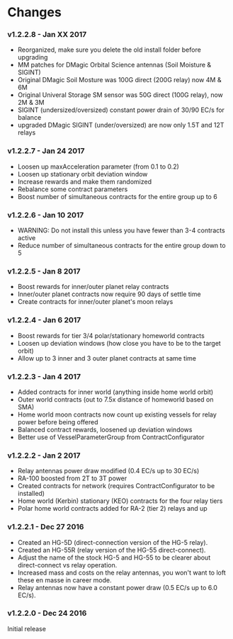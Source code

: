 # Changes

### v1.2.2.8 - Jan XX 2017

- Reorganized, make sure you delete the old install folder before upgrading
- MM patches for DMagic Orbital Science antennas (Soil Moisture & SIGINT)
- Original DMagic Soil Mosture was 100G direct (200G relay) now 4M & 6M
- Original Univeral Storage SM sensor was 50G direct (100G relay), now 2M & 3M
- SIGINT (undersized/oversized) constant power drain of 30/90 EC/s for balance
- upgraded DMagic SIGINT (under/oversized) are now only 1.5T and 12T relays

### v1.2.2.7 - Jan 24 2017

- Loosen up maxAcceleration parameter (from 0.1 to 0.2)
- Loosen up stationary orbit deviation window
- Increase rewards and make them randomized
- Rebalance some contract parameters
- Boost number of simultaneous contracts for the entire group up to 6

### v1.2.2.6 - Jan 10 2017

- WARNING: Do not install this unless you have fewer than 3-4 contracts active
- Reduce number of simultaneous contracts for the entire group down to 5

### v1.2.2.5 - Jan 8 2017

- Boost rewards for inner/outer planet relay contracts
- Inner/outer planet contracts now require 90 days of settle time
- Create contracts for inner/outer planet's moon relays

### v1.2.2.4 - Jan 6 2017

- Boost rewards for tier 3/4 polar/stationary homeworld contracts
- Loosen up deviation windows (how close you have to be to the target orbit)
- Allow up to 3 inner and 3 outer planet contracts at same time

### v1.2.2.3 - Jan 4 2017

- Added contracts for inner world (anything inside home world orbit)
- Outer world contracts (out to 7.5x distance of homeworld based on SMA)
- Home world moon contracts now count up existing vessels for relay power before being offered
- Balanced contract rewards, loosened up deviation windows
- Better use of VesselParameterGroup from ContractConfigurator

### v1.2.2.2 - Jan 2 2017

- Relay antennas power draw modified (0.4 EC/s up to 30 EC/s)
- RA-100 boosted from 2T to 3T power
- Created contracts for network (requires ContractConfigurator to be installed)
- Home world (Kerbin) stationary (KEO) contracts for the four relay tiers
- Polar home world contracts added for RA-2 (tier 2) relays and up

### v1.2.2.1 - Dec 27 2016

- Created an HG-5D (direct-connection version of the HG-5 relay).
- Created an HG-55R (relay version of the HG-55 direct-connect).
- Adjust the name of the stock HG-5 and HG-55 to be clearer about direct-connect vs relay operation.
- Increased mass and costs on the relay antennas, you won't want to loft these en masse in career mode.
- Relay antennas now have a constant power draw (0.5 EC/s up to 6.0 EC/s).

### v1.2.2.0 - Dec 24 2016

Initial release